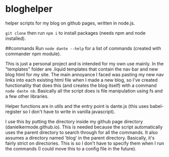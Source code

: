 # bloghelper
helper scripts for my blog on github pages, written in node.js.

`git clone` then run `npm i` to install packages (needs npm and node installed).

##commands
Run `node dante --help` for a list of commands (created with commander npm module).

This is just a personal project and is intended for my own use mainly. In the "templates" folder are .liquid templates that contain the nav bar and new blog html for my site. The main annoyance I faced was pasting my new nav links into each existing html file when I made a new blog, so I've created functionality that does this (and creates the blog itself) with a command `node dante nb`. Basically all the script does is file manipulation using fs and a few other libraries.

Helper functions are in utils and the entry point is dante.js (this uses babel-register so I don't have to write in vanilla javascript).

I use this by putting the directory inside my github page directory (danielkermode.github.io). This is needed because the script automatically uses the parent directory to search through for all the commands. It also assumes a directory named 'blog' in the parent directory. Basically, it's fairly strict on directories. This is so I don't have to specify them when I run the commands (I could move this to a config file in the future).